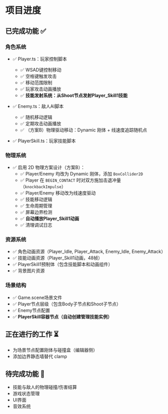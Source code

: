 # 项目进度

## 已完成功能 ✅

### 角色系统
- ✅ Player.ts：玩家控制脚本
  - ✅ WSAD键控制移动
  - ✅ 空格键触发攻击
  - ✅ 移动范围限制
  - ✅ 玩家攻击动画播放
  - ✅ **技能发射系统：从Shoot节点发射Player_Skill1技能**
  
- ✅ Enemy.ts：敌人AI脚本
  - ✅ 随机移动逻辑
  - ✅ 定期攻击动画播放
  - ✅ （方案B）物理驱动移动：Dynamic 刚体 + 线速度追踪随机点
  
- ✅ PlayerSkill.ts：玩家技能脚本
### 物理系统
- ✅ 启用 2D 物理方案设计（方案B）：
  - ✅ Player/Enemy 均改为 Dynamic 刚体，添加 `BoxCollider2D`
  - ✅ Player 在 `BEGIN_CONTACT` 时对双方施加击退冲量（`knockbackImpulse`）
  - ✅ Player/Enemy 移动改为线速度驱动
  - ✅ 技能移动逻辑
  - ✅ 生命周期管理
  - ✅ 屏幕边界检测
  - ✅ **自动播放Player_Skill1动画**
  - ✅ 清理调试日志

### 资源系统
- ✅ 角色动画资源（Player_Idle, Player_Attack, Enemy_Idle, Enemy_Attack）
- ✅ 技能动画资源（Player_Skill1动画，48帧）
- ✅ PlayerSkill1预制体（包含技能脚本和动画组件）
- ✅ 背景图片资源

### 场景结构
- ✅ Game.scene场景文件
- ✅ Player节点层级（包含Body子节点和Shoot子节点）
- ✅ Enemy节点配置
- ✅ **PlayerSkill容器节点（自动创建管理技能实例）**

## 正在进行的工作 ⏳
- 为场景节点配置刚体与碰撞盒（编辑器侧）
- 添加边界静态墙替代 clamp

## 待完成功能 📝
- 技能与敌人的物理碰撞/伤害结算
- 游戏状态管理
- UI界面
- 音效系统 